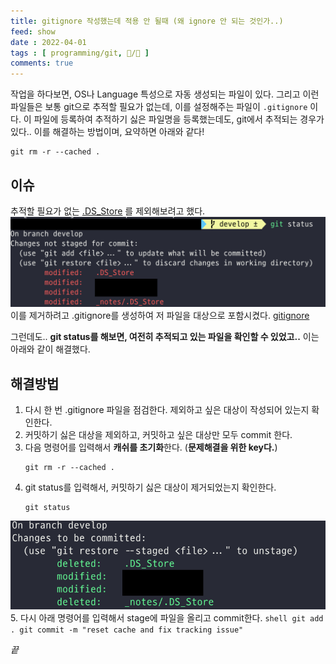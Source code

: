 ```yaml
---
title: gitignore 작성했는데 적용 안 될때 (왜 ignore 안 되는 것인가..)
feed: show
date : 2022-04-01
tags : [ programming/git, 📝️/🌲️ ]
comments: true
---
```


작업을 하다보면, OS나 Language 특성으로 자동 생성되는 파일이 있다.
그리고 이런 파일들은 보통 git으로 추적할 필요가 없는데, 이를 설정해주는 파일이 `.gitignore` 이다.
이 파일에 등록하여 추적하기 싫은 파일명을 등록했는데도, git에서 추적되는 경우가 있다.. 이를 해결하는 방법이며, 요약하면 아래와 같다!
``` shell
git rm -r --cached .
```


## 이슈
추적할 필요가 없는 [.DS_Store](https://en.wikipedia.org/wiki/.DS_Store) 를 제외해보려고 했다.
	![](/attachments/gitignore_1.png)
이를 제거하려고 .gitignore를 생성하여 저 파일을 대상으로 포함시켰다.
[gitignore](https://www.toptal.com/developers/gitignore)

그런데도.. **git status를 해보면, 여전히 추적되고 있는 파일을 확인할 수 있었고..** 이는 아래와 같이 해결했다.


## 해결방법
1. 다시 한 번 .gitignore 파일을 점검한다. 제외하고 싶은 대상이 작성되어 있는지 확인한다. 
2. 커밋하기 싫은 대상을 제외하고, 커밋하고 싶은 대상만 모두 commit 한다.
3. 다음 명령어를 입력해서 **캐쉬를 초기화**한다. (**문제해결을 위한 key다.**)
	```shell
	git rm -r --cached .
	```
4. git status를 입력해서, 커밋하기 싫은 대상이 제거되었는지 확인한다.
	```shell
	git status
	```
![](/attachments/gitignore_2.png)
5. 다시 아래 명령어를 입력해서 stage에 파일을 올리고 commit한다.
	``` shell
	git add .
	git commit -m "reset cache and fix tracking issue" 
	```

_끝_
